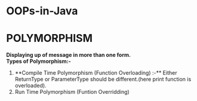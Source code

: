 # OOPs-in-Java
# POLYMORPHISM
**Displaying up of message in more than one form.** <br>
**Types of Polymorphism:-** <br>
<ol>
  <li>**Compile Time Polymorphism (Function Overloading) :-** Either ReturnType or ParameterType should be different.(here print function is overloaded).</li>
  <li>Run Time Polymorphism (Funtion Overridding)</li>
</ol>

